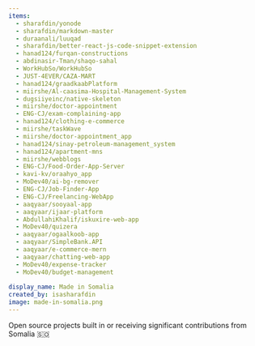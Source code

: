 ```yaml
---
items:
  - sharafdin/yonode
  - sharafdin/markdown-master
  - duraanali/luuqad
  - sharafdin/better-react-js-code-snippet-extension
  - hanad124/furqan-constructions
  - abdinasir-Tman/shaqo-sahal
  - WorkHubSo/WorkHubSo
  - JUST-4EVER/CAZA-MART
  - hanad124/graadkaabPlatform
  - miirshe/Al-caasima-Hospital-Management-System
  - dugsiiyeinc/native-skeleton
  - miirshe/doctor-appointment
  - ENG-CJ/exam-complaining-app
  - hanad124/clothing-e-commerce
  - miirshe/taskWave
  - miirshe/doctor-appointment_app
  - hanad124/sinay-petroleum-management_system
  - hanad124/apartment-mns
  - miirshe/webblogs
  - ENG-CJ/Food-Order-App-Server
  - kavi-kv/oraahyo_app
  - MoDev40/ai-bg-remover
  - ENG-CJ/Job-Finder-App
  - ENG-CJ/Freelancing-WebApp
  - aaqyaar/sooyaal-app
  - aaqyaar/ijaar-platform
  - AbdullahiKhalif/iskuxire-web-app
  - MoDev40/quizera
  - aaqyaar/ogaalkoob-app
  - aaqyaar/SimpleBank.API
  - aaqyaar/e-commerce-mern
  - aaqyaar/chatting-web-app
  - MoDev40/expense-tracker
  - MoDev40/budget-management
  
display_name: Made in Somalia
created_by: isasharafdin
image: made-in-somalia.png
---
```

Open source projects built in or receiving significant contributions from Somalia :somalia:
